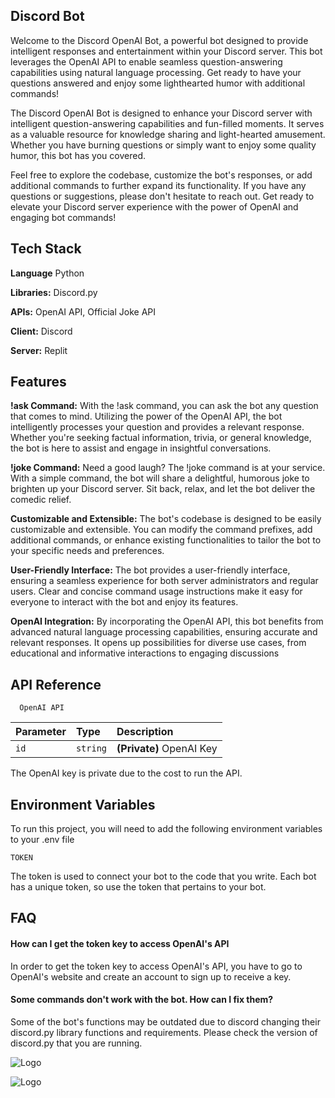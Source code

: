 
## Discord Bot

Welcome to the Discord OpenAI Bot, a powerful bot designed to provide intelligent responses and entertainment within your Discord server. This bot leverages the OpenAI API to enable seamless question-answering capabilities using natural language processing. Get ready to have your questions answered and enjoy some lighthearted humor with additional commands!

The Discord OpenAI Bot is designed to enhance your Discord server with intelligent question-answering capabilities and fun-filled moments. It serves as a valuable resource for knowledge sharing and light-hearted amusement. Whether you have burning questions or simply want to enjoy some quality humor, this bot has you covered.

Feel free to explore the codebase, customize the bot's responses, or add additional commands to further expand its functionality. If you have any questions or suggestions, please don't hesitate to reach out. Get ready to elevate your Discord server experience with the power of OpenAI and engaging bot commands!

## Tech Stack

**Language** Python

**Libraries:** Discord.py

**APIs:** OpenAI API, Official Joke API


**Client:** Discord

**Server:** Replit


## Features

**!ask Command:** With the !ask command, you can ask the bot any question that comes to mind. Utilizing the power of the OpenAI API, the bot intelligently processes your question and provides a relevant response. Whether you're seeking factual information, trivia, or general knowledge, the bot is here to assist and engage in insightful conversations.

**!joke Command:** Need a good laugh? The !joke command is at your service. With a simple command, the bot will share a delightful, humorous joke to brighten up your Discord server. Sit back, relax, and let the bot deliver the comedic relief.

**Customizable and Extensible:** The bot's codebase is designed to be easily customizable and extensible. You can modify the command prefixes, add additional commands, or enhance existing functionalities to tailor the bot to your specific needs and preferences.

**User-Friendly Interface:** The bot provides a user-friendly interface, ensuring a seamless experience for both server administrators and regular users. Clear and concise command usage instructions make it easy for everyone to interact with the bot and enjoy its features.

**OpenAI Integration:** By incorporating the OpenAI API, this bot benefits from advanced natural language processing capabilities, ensuring accurate and relevant responses. It opens up possibilities for diverse use cases, from educational and informative interactions to engaging discussions


## API Reference

```
  OpenAI API
```

| Parameter | Type     | Description                       |
| :-------- | :------- | :-------------------------------- |
| `id`      | `string` | **(Private)** OpenAI Key |


The OpenAI key is private due to the cost to run the API.


## Environment Variables

To run this project, you will need to add the following environment variables to your .env file

`TOKEN`

The token is used to connect your bot to the code that you write. Each bot has a unique token, so use the token that pertains to your bot.


## FAQ

#### How can I get the token key to access OpenAI's API

In order to get the token key to access OpenAI's API, you have to go to OpenAI's website and create an account to sign up to receive a key.

#### Some commands don't work with the bot. How can I fix them?

Some of the bot's functions may be outdated due to discord changing their discord.py library functions and requirements. Please check the version of discord.py that you are running.

![Logo](https://cdn4.iconfinder.com/data/icons/logos-and-brands/512/91_Discord_logo_logos-512.png)

![Logo](https://s3.dualstack.us-east-2.amazonaws.com/pythondotorg-assets/media/community/logos/python-logo-only.png)
